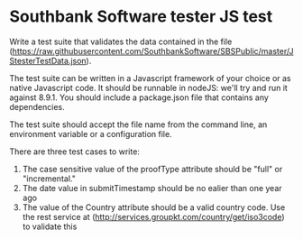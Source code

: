 # Southbank Software tester JS test

Write a test suite that validates the data contained in the file (https://raw.githubusercontent.com/SouthbankSoftware/SBSPublic/master/JStesterTestData.json).

The test suite can be written in a Javascript framework of your choice or as native Javascript code. It should be runnable in nodeJS:  we'll try and run it against 8.9.1.  You should include a package.json file that contains any dependencies.

The test suite should accept the file name from the command line, an environment variable or a configuration file.

There are three test cases to write:

1.  The case sensitive value of the proofType attribute should be "full" or "incremental."
2.  The date value in submitTimestamp should be no ealier than one year ago
3.  The value of the Country attribute should be a valid country code.  Use the rest service at (http://services.groupkt.com/country/get/iso3code) to validate this

